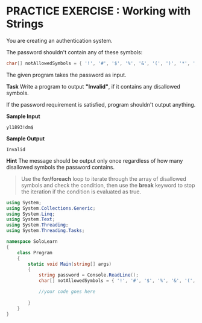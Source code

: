 # PRACTICE EXERCISE : Working with Strings

You are creating an authentication system.

The password shouldn't contain any of these symbols:

```cs
char[] notAllowedSymbols = { '!', '#', '$', '%', '&', '(', ')', '*', ',', '+', '-' }; 
```
The given program takes the password as input.

**Task**
Write a program to output **"Invalid"**, if  it contains any disallowed symbols.

If the password requirement is satisfied, program shouldn't output anything.

**Sample Input**
```
yl1893!dm$
```

**Sample Output**
```
Invalid
```

**Hint**
The message should be output only once regardless of how many disallowed symbols the password contains.

> Use the **for/foreach** loop to iterate through the array of disallowed symbols and check the condition, then use the **break** keyword to stop the iteration if the condition is evaluated as true.

```cs
using System;
using System.Collections.Generic;
using System.Linq;
using System.Text;
using System.Threading;
using System.Threading.Tasks;

namespace SoloLearn
{
    class Program
    {
        static void Main(string[] args)
        {
            string password = Console.ReadLine();
            char[] notAllowedSymbols = { '!', '#', '$', '%', '&', '(', ')', '*', ',', '+', '-' };

            //your code goes here
            
        }
    }
}
```

